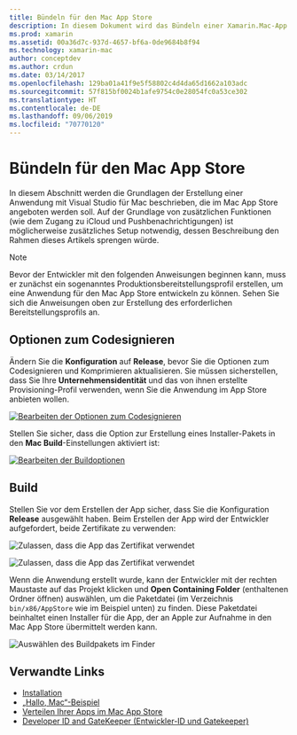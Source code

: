 ```yaml
---
title: Bündeln für den Mac App Store
description: In diesem Dokument wird das Bündeln einer Xamarin.Mac-App für die Veröffentlichung im Mac App Store beschrieben. Dabei werden Optionen zum Codesignieren und das Erstellen von Code erläutert.
ms.prod: xamarin
ms.assetid: 00a36d7c-937d-4657-bf6a-0de9684b8f94
ms.technology: xamarin-mac
author: conceptdev
ms.author: crdun
ms.date: 03/14/2017
ms.openlocfilehash: 129ba01a41f9e5f58802c4d4da65d1662a103adc
ms.sourcegitcommit: 57f815bf0024b1afe9754c0e28054fc0a53ce302
ms.translationtype: HT
ms.contentlocale: de-DE
ms.lasthandoff: 09/06/2019
ms.locfileid: "70770120"
---
```

# <a name="bundling-for-the-mac-app-store"></a>Bündeln für den Mac App Store

In diesem Abschnitt werden die Grundlagen der Erstellung einer Anwendung mit Visual Studio für Mac beschrieben, die im Mac App Store angeboten werden soll. Auf der Grundlage von zusätzlichen Funktionen (wie dem Zugang zu iCloud und Pushbenachrichtigungen) ist möglicherweise zusätzliches Setup notwendig, dessen Beschreibung den Rahmen dieses Artikels sprengen würde.

> [!NOTE]
> Bevor der Entwickler mit den folgenden Anweisungen beginnen kann, muss er zunächst ein sogenanntes Produktionsbereitstellungsprofil erstellen, um eine Anwendung für den Mac App Store entwickeln zu können. Sehen Sie sich die Anweisungen oben zur Erstellung des erforderlichen Bereitstellungsprofils an.

## <a name="code-signing-options"></a>Optionen zum Codesignieren

Ändern Sie die **Konfiguration** auf **Release**, bevor Sie die Optionen zum Codesignieren und Komprimieren aktualisieren. Sie müssen sicherstellen, dass Sie Ihre **Unternehmensidentität** und das von ihnen erstellte Provisioning-Profil verwenden, wenn Sie die Anwendung im App Store anbieten wollen.

 [![Bearbeiten der Optionen zum Codesignieren](bundling-images/config02.png "Editing the code signing options")](bundling-images/config02-large.png#lightbox)

Stellen Sie sicher, dass die Option zur Erstellung eines Installer-Pakets in den **Mac Build**-Einstellungen aktiviert ist:

[![Bearbeiten der Buildoptionen](bundling-images/config03.png "Editing the build options")](bundling-images/config03-large.png#lightbox)

## <a name="build"></a>Build

Stellen Sie vor dem Erstellen der App sicher, dass Sie die Konfiguration **Release** ausgewählt haben. Beim Erstellen der App wird der Entwickler aufgefordert, beide Zertifikate zu verwenden:

 ![Zulassen, dass die App das Zertifikat verwendet](bundling-images/image62.png "Allowing the app to use the certificate")

 ![Zulassen, dass die App das Zertifikat verwendet](bundling-images/image63.png "Allowing the app to use the certificate")

Wenn die Anwendung erstellt wurde, kann der Entwickler mit der rechten Maustaste auf das Projekt klicken und **Open Containing Folder** (enthaltenen Ordner öffnen) auswählen, um die Paketdatei (im Verzeichnis `bin/x86/AppStore` wie im Beispiel unten) zu finden.  Diese Paketdatei beinhaltet einen Installer für die App, der an Apple zur Aufnahme in den Mac App Store übermittelt werden kann.

 ![Auswählen des Buildpakets im Finder](bundling-images/image64.png "Selecting the build package in Finder")

## <a name="related-links"></a>Verwandte Links

- [Installation](/visualstudio/mac/installation/)
- [„Hallo, Mac“-Beispiel](~/mac/get-started/hello-mac.md)
- [Verteilen Ihrer Apps im Mac App Store](https://developer.apple.com/devcenter/mac/checklist/)
- [Developer ID and GateKeeper (Entwickler-ID und Gatekeeper)](https://developer.apple.com/resources/developer-id/)
